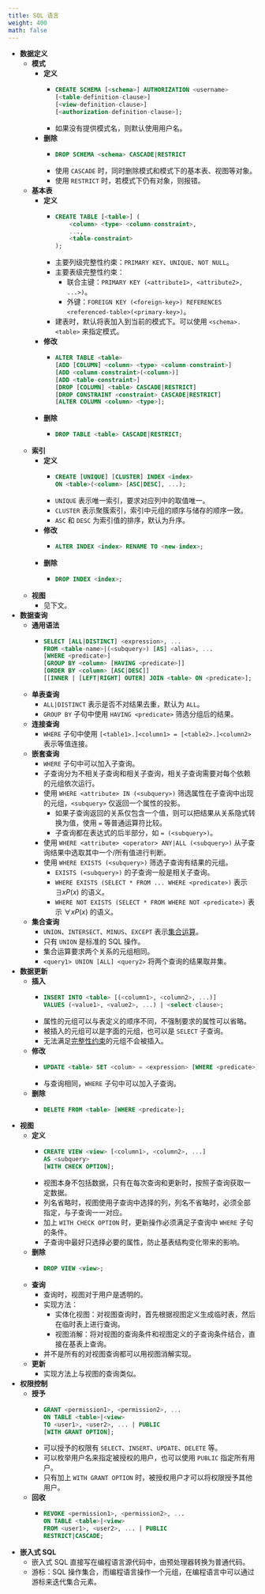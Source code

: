 ```yaml
---
title: SQL 语言
weight: 400
math: false
---
```


- **数据定义**
    - **模式**
        - **定义**
            - ```sql
              CREATE SCHEMA [<schema>] AUTHORIZATION <username>
              [<table-definition-clause>]
              [<view-definition-clause>]
              [<authorization-definition-clause>];
              ```
            - 如果没有提供模式名，则默认使用用户名。
        - **删除**
            - ```sql
              DROP SCHEMA <schema> CASCADE|RESTRICT
              ```
            - 使用 `CASCADE` 时，同时删除模式和模式下的基本表、视图等对象。
            - 使用 `RESTRICT` 时，若模式下仍有对象，则报错。
    - **基本表**
        - **定义**
            - ```sql
              CREATE TABLE [<table>] (
                  <column> <type> <column-constraint>,
                  ...,
                  <table-constraint>
              );
              ```
            - 主要列级完整性约束：`PRIMARY KEY`、`UNIQUE`、`NOT NULL`。
            - 主要表级完整性约束：
                - 联合主键：`PRIMARY KEY (<attribute1>, <attribute2>, ...>)`。
                - 外键：`FOREIGN KEY (<foreign-key>) REFERENCES <referenced-table>(<primary-key>)`。
            - 建表时，默认将表加入到当前的模式下。可以使用 `<schema>.<table>` 来指定模式。
        - **修改**
            - ```sql
              ALTER TABLE <table>
              [ADD [COLUMN] <column> <type> <column-constraint>]
              [ADD <column-constraint>(<column>)]
              [ADD <table-constraint>]
              [DROP [COLUMN] <table> CASCADE|RESTRICT]
              [DROP CONSTRAINT <constraint> CASCADE|RESTRICT]
              [ALTER COLUMN <column> <type>];
              ```
        - **删除**
            - ```sql
              DROP TABLE <table> CASCADE|RESTRICT;
              ```
    - **索引**
        - **定义**
            - ```sql
              CREATE [UNIQUE] [CLUSTER] INDEX <index>
              ON <table>(<column> [ASC|DESC], ...);
              ```
            - `UNIQUE` 表示唯一索引，要求对应列中的取值唯一。
            - `CLUSTER` 表示聚簇索引，索引中元组的顺序与储存的顺序一致。
            - `ASC` 和 `DESC` 为索引值的排序，默认为升序。
        - **修改**
            - ```sql
              ALTER INDEX <index> RENAME TO <new-index>;
              ```
        - **删除**
            - ```sql
              DROP INDEX <index>;
              ```
    - **视图**
        - 见下文。
- **数据查询**
    - **通用语法**
        - ```sql
          SELECT [ALL|DISTINCT] <expression>, ...
          FROM <table-name>|(<subquery>) [AS] <alias>, ...
          [WHERE <predicate>]
          [GROUP BY <column> [HAVING <predicate>]]
          [ORDER BY <column> [ASC|DESC]]
          [[INNER | [LEFT|RIGHT] OUTER] JOIN <table> ON <predicate>];
          ```
    - **单表查询**
        - `ALL|DISTINCT` 表示是否不对结果去重，默认为 `ALL`。
        - `GROUP BY` 子句中使用 `HAVING <predicate>` 筛选分组后的结果。
    - **连接查询**
        - `WHERE` 子句中使用 `[<table1>.]<column1> = [<table2>.]<column2>` 表示等值连接。
    - **嵌套查询**
        - `WHERE` 子句中可以加入子查询。
        - 子查询分为不相关子查询和相关子查询，相关子查询需要对每个依赖的元组依次运行。
        - 使用 `WHERE <attribute> IN (<subquery>)` 筛选属性在子查询中出现的元组，`<subquery>` 仅返回一个属性的投影。
            - 如果子查询返回的关系仅包含一个值，则可以把结果从关系隐式转换为值，使用 `=` 等普通运算符比较。
            - 子查询都在表达式的后半部分，如 `= (<subquery>)`。
        - 使用 `WHERE <attribute> <operator> ANY|ALL (<subquery>)` 从子查询结果中选取其中一个/所有值进行判断。
        - 使用 `WHERE EXISTS (<subquery>)` 筛选子查询有结果的元组。
            - `EXISTS (<subquery>)` 的子查询一般是相关子查询。
            - `WHERE EXISTS (SELECT * FROM ... WHERE <predicate>)` 表示 $\exists x P(x)$ 的语义。
            - `WHERE NOT EXISTS (SELECT * FROM WHERE NOT <predicate>)` 表示 $\forall x P(x)$ 的语义。
    - **集合查询**
        - `UNION`、`INTERSECT`、`MINUS`、`EXCEPT` 表示[集合运算](/docs/mathematics/discrete-mathematics/set#qtjafh)。
        - 只有 `UNION` 是标准的 SQL 操作。
        - 集合运算要求两个关系的元组相同。
        - `<query1> UNION [ALL] <query2>` 将两个查询的结果取并集。
- **数据更新**
    - **插入**
        - ```sql
          INSERT INTO <table> [(<column1>, <column2>, ...)]
          VALUES (<value1>, <value2>, ...) | <select-clause>;
          ```
        - 属性的元组可以与表定义的顺序不同，不强制要求的属性可以省略。
        - 被插入的元组可以是字面的元组，也可以是 `SELECT` 子查询。
        - 无法满足[完整性约束](/docs/computer-science/database/relational-database#masdfo)的元组不会被插入。
    - **修改**
        - ```sql
          UPDATE <table> SET <colum> = <expression> [WHERE <predicate>];
          ```
        - 与查询相同，`WHERE` 子句中可以加入子查询。
    - **删除**
        - ```sql
          DELETE FROM <table> [WHERE <predicate>];
          ```
- **视图**
    - **定义**
        - ```sql
          CREATE VIEW <view> [<column1>, <column2>, ...]
          AS <subquery>
          [WITH CHECK OPTION];
          ```
        - 视图本身不包括数据，只有在每次查询和更新时，按照子查询获取一定数据。
        - 列名省略时，视图使用子查询中选择的列，列名不省略时，必须全部指定，与子查询一一对应。
        - 加上 `WITH CHECK OPTION` 时，更新操作必须满足子查询中 `WHERE` 子句的条件。
        - 子查询中最好只选择必要的属性，防止基表结构变化带来的影响。
    - **删除**
        - ```sql
          DROP VIEW <view>;
          ```
    - **查询**
        - 查询时，视图对于用户是透明的。
        - 实现方法：
            - 实体化视图：对视图查询时，首先根据视图定义生成临时表，然后在临时表上进行查询。
            - 视图消解：将对视图的查询条件和视图定义的子查询条件结合，直接在基表上查询。
        - 并不是所有的对视图查询都可以用视图消解实现。
    - **更新**
        - 实现方法上与视图的查询类似。
- **权限控制**
    - **授予**
        - ```sql
          GRANT <permission1>, <permission2>, ...
          ON TABLE <table>|<view>
          TO <user1>, <user2>, ... | PUBLIC
          [WITH GRANT OPTION];
          ```
        - 可以授予的权限有 `SELECT`、`INSERT`、`UPDATE`、`DELETE` 等。
        - 可以枚举用户名来指定被授权的用户，也可以使用 `PUBLIC` 指定所有用户。
        - 只有加上 `WITH GRANT OPTION` 时，被授权用户才可以将权限授予其他用户。
    - **回收**
        - ```sql
          REVOKE <permission1>, <permission2>, ...
          ON TABLE <table>|<view>
          FROM <user1>, <user2>, ... | PUBLIC
          RESTRICT|CASCADE;
          ```
- **嵌入式 SQL**
    - 嵌入式 SQL 直接写在编程语言源代码中，由预处理器转换为普通代码。
    - 游标：SQL 操作集合，而编程语言操作一个元组，在编程语言中可以通过游标来迭代集合元素。
